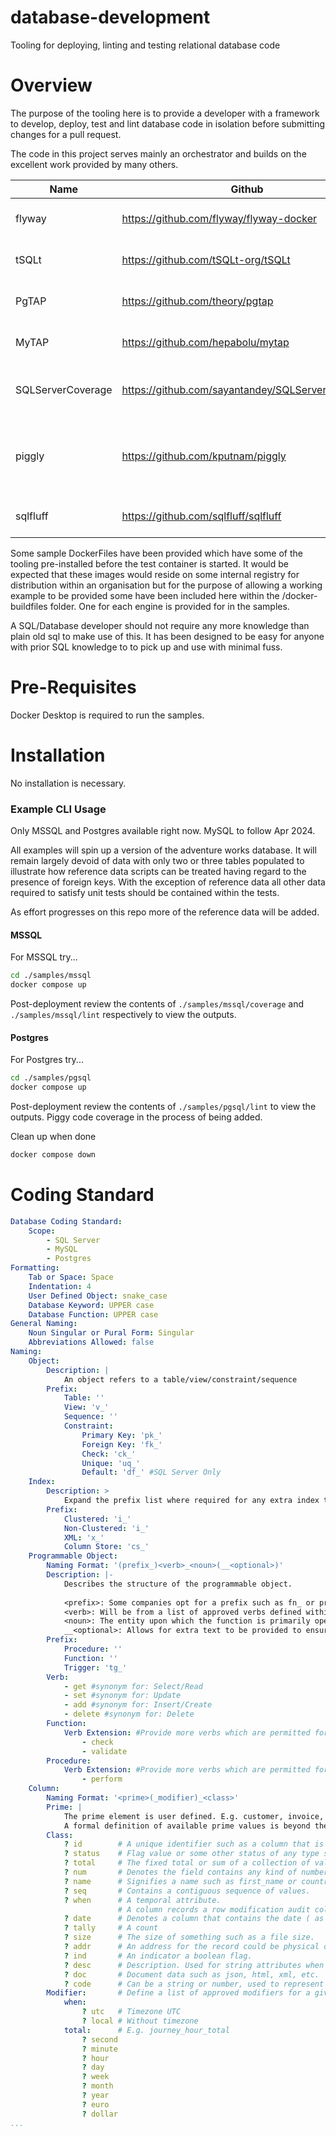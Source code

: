 # database-development
Tooling for deploying, linting and testing relational database code

# Overview
The purpose of the tooling here is to provide a developer with a framework to develop, deploy, test and lint database code in isolation before submitting changes for a pull request. 

The code in this project serves mainly an orchestrator and builds on the excellent work provided by many others.

| Name              | Github                                           | Comment                                          |
| ----------------- | ------------------------------------------------ | ------------------------------------------------ |
| flyway            | https://github.com/flyway/flyway-docker          | Database deployment tool                         |
| tSQLt             | https://github.com/tSQLt-org/tSQLt               | T-SQL unit test framework                        |
| PgTAP             | https://github.com/theory/pgtap                  | Postgres unit test framework                     |
| MyTAP             | https://github.com/hepabolu/mytap                | MySQL unit test framework                        |
| SQLServerCoverage | https://github.com/sayantandey/SQLServerCoverage | Generate TSQL Coverage Reports                   |
| piggly            | https://github.com/kputnam/piggly                | Generate Postgres Coverage Reports (Coming Soon) |
| sqlfluff          | https://github.com/sqlfluff/sqlfluff             | Linting and static code analysis                 |


Some sample DockerFiles have been provided which have some of the tooling pre-installed before the test container is started. It would be expected that these images would reside on some internal registry for distribution within an organisation but for the purpose of allowing a working example to be provided some have been included here within the /docker-buildfiles folder. One for each engine is provided for in the samples.

A SQL/Database developer should not require any more knowledge than plain old sql to make use of this. It has been designed to be easy for anyone with prior SQL knowledge to to pick up and use with minimal fuss. 

# Pre-Requisites
Docker Desktop is required to run the samples.

# Installation
No installation is necessary.

### Example CLI Usage

Only MSSQL and Postgres available right now. MySQL to follow Apr 2024.

All examples will spin up a version of the adventure works database. It will remain largely devoid of data with only two or three tables populated to illustrate how reference data scripts can be treated having regard to the presence of foreign keys. With the exception of reference data all other data required to satisfy unit tests should be contained within the tests. 

As effort progresses on this repo more of the reference data will be added.

#### MSSQL

For MSSQL try...
```bash
cd ./samples/mssql
docker compose up
```

Post-deployment review the contents of `./samples/mssql/coverage` and `./samples/mssql/lint` respectively to view the outputs.

#### Postgres

For Postgres try...
```bash
cd ./samples/pgsql
docker compose up
```

Post-deployment review the contents of `./samples/pgsql/lint` to view the outputs. Piggy code coverage in the process of being added.

Clean up when done

```bash
docker compose down
```

# Coding Standard
```yaml
Database Coding Standard:
    Scope:
        - SQL Server
        - MySQL
        - Postgres
Formatting:
    Tab or Space: Space
    Indentation: 4
    User Defined Object: snake_case
    Database Keyword: UPPER case
    Database Function: UPPER case
General Naming:
    Noun Singular or Pural Form: Singular
    Abbreviations Allowed: false
Naming:
    Object:
        Description: |
            An object refers to a table/view/constraint/sequence
        Prefix:
            Table: ''
            View: 'v_'
            Sequence: ''
            Constraint:
                Primary Key: 'pk_'
                Foreign Key: 'fk_'
                Check: 'ck_'
                Unique: 'uq_'
                Default: 'df_' #SQL Server Only
    Index:        
        Description: >
            Expand the prefix list where required for any extra index types, i.e. Spatial, Gist
        Prefix:
            Clustered: 'i_'
            Non-Clustered: 'i_'
            XML: 'x_'
            Column Store: 'cs_'
    Programmable Object:
        Naming Format: '(prefix_)<verb>_<noun>(__<optional>)'
        Description: |-
            Describes the structure of the programmable object.
            
            <prefix>: Some companies opt for a prefix such as fn_ or proc_ etc.
            <verb>: Will be from a list of approved verbs defined within this document
            <noun>: The entity upon which the function is primarily operating upon.
            __<optional>: Allows for extra text to be provided to ensure more clarity of purpose should the verb/noun pair be insufficient.
        Prefix:
            Procedure: ''
            Function: ''
            Trigger: 'tg_'
        Verb:
            - get #synonym for: Select/Read
            - set #synonym for: Update
            - add #synonym for: Insert/Create
            - delete #synonym for: Delete
        Function:
            Verb Extension: #Provide more verbs which are permitted for function naming
                - check
                - validate
        Procedure:
            Verb Extension: #Provide more verbs which are permitted for procedure naming
                - perform
    Column:
        Naming Format: '<prime>(_modifier)_<class>'
        Prime: |
            The prime element is user defined. E.g. customer, invoice, journey, etc
            A formal definition of available prime values is beyond the scope of this document.
        Class:
            ? id        # A unique identifier such as a column that is a primary key. 
            ? status    # Flag value or some other status of any type such as publication_status.
            ? total     # The fixed total or sum of a collection of values.
            ? num       # Denotes the field contains any kind of number.
            ? name      # Signifies a name such as first_name or country_name.
            ? seq       # Contains a contiguous sequence of values.
            ? when      # A temporal attribute. 
                        # A column records a row modification audit column which is required to be utc then the column name will be modified_utc_when
            ? date      # Denotes a column that contains the date ( as opposed to timestamp ).
            ? tally     # A count
            ? size      # The size of something such as a file size.
            ? addr      # An address for the record could be physical or intangible such as ip_addr.
            ? ind       # An indicator a boolean flag.
            ? desc      # Description. Used for string attributes when describing a noun in detail. 
            ? doc       # Document data such as json, html, xml, etc.
            ? code      # Can be a string or number, used to represent another in an indirect way. e.g. event_code
        Modifier:       # Define a list of approved modifiers for a given Class
            when:
                ? utc   # Timezone UTC
                ? local # Without timezone
            total:      # E.g. journey_hour_total
                ? second
                ? minute
                ? hour
                ? day
                ? week
                ? month
                ? year
                ? euro
                ? dollar
...

```
